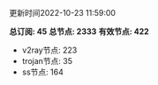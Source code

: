 更新时间2022-10-23 11:59:00

**总订阅: 45**
**总节点: 2333**
**有效节点: 422**
- v2ray节点: 223
- trojan节点: 35
- ss节点: 164

